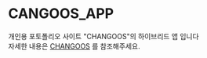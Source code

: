 # CANGOOS_APP
개인용 포토폴리오 사이트 "CHANGOOS"의 하이브리드 앱 입니다<br/>
자세한 내용은 <a href="http://www.changoos.com/projects/19">CHANGOOS</a> 를 참조해주세요.

